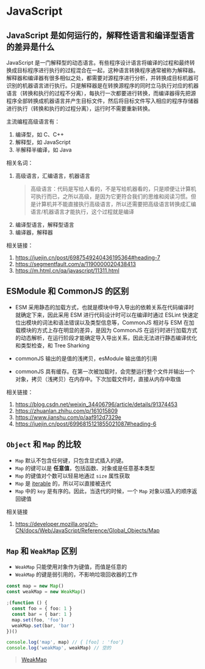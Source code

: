# JavaScript

## JavaScript 是如何运行的，解释性语言和编译型语言的差异是什么

JavaScript 是一门解释型的动态语言。有些程序设计语言将编译的过程和最终转换成目标程序进行执行的过程混合在一起，这种语言转换程序通常被称为解释器。解释器和编译器有很多相似之处，都需要对源程序进行分析，并转换成目标机器可识别的机器语言进行执行。只是解释器是在转换源程序的同时立马执行对应的机器语言（转换和执行的过程不分离），每执行一次都要进行转换，而编译器得先把源程序全部转换成机器语言并产生目标文件，然后将目标文件写入相应的程序存储器进行执行（转换和执行的过程分离），运行时不需要重新转换。

主流编程高级语言有：

1. 编译型，如 C、C++
2. 解释型，如 JavaScript
3. 半解释半编译，如 Java

相关名词：

1. 高级语言，汇编语言，机器语言
   > 高级语言：代码是写给人看的，不是写给机器看的，只是顺便让计算机可执行而已，之所以高级，是因为它更符合我们的思维和阅读习惯。但是计算机并不能直接执行高级语言，所以还需要把高级语言转换成汇编语言/机器语言才能执行，这个过程就是编译
2. 编译型语言，解释型语言
3. 编译器，解释器

相关链接：

1. https://juejin.cn/post/6987549240436195364#heading-7
2. https://segmentfault.com/a/1190000020438413
3. https://m.html.cn/qa/javascript/11311.html

## ESModule 和 CommonJS 的区别

- ESM 采用静态的加载方式，也就是模块中导入导出的依赖关系在代码编译时就确定下来，因此采用 ESM 进行代码设计时可以在编译时通过 ESLint 快速定位出模块的词法和语法错误以及类型信息等，CommonJS 相对与 ESM 在加载模块的方式上存在明显的差异，是因为 CommonJS 在运行时进行加载方式的动态解析，在运行阶段才能确定导入导出关系，因此无法进行静态编译优化和类型检查，和 Tree Sharking

- commonJS 输出的是值的浅拷贝，esModule 输出值的引用
- commonJS 具有缓存。在第一次被加载时，会完整运行整个文件并输出一个对象，拷贝（浅拷贝）在内存中。下次加载文件时，直接从内存中取值

相关链接：

1. https://blog.csdn.net/weixin_34406796/article/details/91374453
2. https://zhuanlan.zhihu.com/p/161015809
3. https://www.jianshu.com/p/aaf912d7329e
4. https://juejin.cn/post/6996815121855021087#heading-6

## `Object` 和 `Map` 的比较

- `Map` 默认不包含任何键，只包含显式插入的键。
- `Map` 的键可以是 **任意值**，包括函数、对象或是任意基本类型
- `Map` 的键值对个数可以轻易地通过 `size` 属性获取
- `Map` 是 [iterable](https://developer.mozilla.org/zh-CN/docs/Web/JavaScript/Guide/Loops_and_iteration) 的，所以可以直接被迭代
- `Map` 中的 `key` 是有序的。因此，当迭代的时候，一个 `Map` 对象以插入的顺序返回键值

相关链接

1. https://developer.mozilla.org/zh-CN/docs/Web/JavaScript/Reference/Global_Objects/Map

## `Map` 和 `WeakMap` 区别

- `WeakMap` 只能使用对象作为键值，而值是任意的
- `WeakMap` 的键是弱引用的，不影响垃圾回收器的工作

```ts
const map = new Map()
const weakMap = new WeakMap()

;(function () {
  const foo = { foo: 1 }
  const bar = { bar: 1 }
  map.set(foo, 'foo')
  weakMap.set(bar, 'bar')
})()

console.log('map', map) // { [foo] : 'foo'}
console.log('weakMap', weakMap) // 空的
```

> [WeakMap](https://developer.mozilla.org/zh-CN/docs/Web/JavaScript/Reference/Global_Objects/WeakMap)
